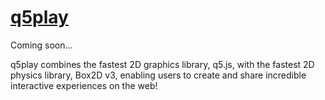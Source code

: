 # [q5play](https://q5play.org)

Coming soon...

q5play combines the fastest 2D graphics library, q5.js, with the fastest 2D physics library, Box2D v3, enabling users to create and share incredible interactive experiences on the web!
